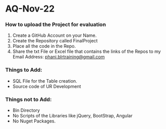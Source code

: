 # AQ-Nov-22

### How to upload the Project for evaluation
1. Create a GitHub Account on your Name. 
2. Create the Repository called FinalProject
3. Place all the code in the Repo. 
4. Share the txt File or Excel file that contains the links of the Repos to my Email Address: phani.blrtraining@gmail.com

### Things to Add:
- SQL File for the Table creation. 
- Source code of UR Development

### Things not to Add:
- Bin Directory
- No Scripts of the Libraries like jQuery, BootStrap, Angular
- No Nuget Packages. 
